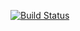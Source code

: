[![Build Status](https://github.com/jrouwe/TestRepo/actions/workflows/build.yml/badge.svg)](https://github.com/jrouwe/TestRepo/actions/)